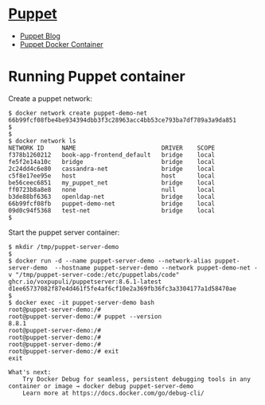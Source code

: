 # [Puppet](https://www.puppet.com/)

- [Puppet Blog](https://www.puppet.com/blog)
- [Puppet Docker Container](https://hub.docker.com/r/voxpupuli/container-puppetserver)

# Running Puppet container

Create a puppet network:

```
$ docker network create puppet-demo-net
66b99fcf08fbe4be934394dbb3f3c28963acc4bb53ce793ba7df789a3a9da851
$
$
$ docker network ls
NETWORK ID     NAME                        DRIVER    SCOPE
f378b1260212   book-app-frontend_default   bridge    local
fe5f2e14a10c   bridge                      bridge    local
2c24dd4c6e80   cassandra-net               bridge    local
c5f8e17ee95e   host                        host      local
be56ceec6851   my_puppet_net               bridge    local
ff0723b8a8e8   none                        null      local
b3de88bf6363   openldap-net                bridge    local
66b99fcf08fb   puppet-demo-net             bridge    local
09d0c94f5368   test-net                    bridge    local
$
```

Start the puppet server container:

```
$ mkdir /tmp/puppet-server-demo
$
$ docker run -d --name puppet-server-demo --network-alias puppet-server-demo  --hostname puppet-server-demo --network puppet-demo-net -v "/tmp/puppet-server-code:/etc/puppetlabs/code" ghcr.io/voxpupuli/puppetserver:8.6.1-latest
d1ee65737082f87e4d461f5fe4af6cf10e2a369fb36fc3a3304177a1d58470ae
$
$ docker exec -it puppet-server-demo bash
root@puppet-server-demo:/# 
root@puppet-server-demo:/# puppet --version
8.8.1
root@puppet-server-demo:/# 
root@puppet-server-demo:/# 
root@puppet-server-demo:/# 
root@puppet-server-demo:/# exit
exit

What's next:
    Try Docker Debug for seamless, persistent debugging tools in any container or image → docker debug puppet-server-demo
    Learn more at https://docs.docker.com/go/debug-cli/
```